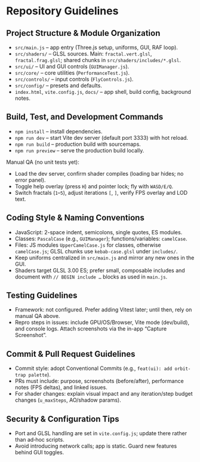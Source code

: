 # Repository Guidelines

## Project Structure & Module Organization

- `src/main.js` – app entry (Three.js setup, uniforms, GUI, RAF loop).
- `src/shaders/` – GLSL sources. Main: `fractal.vert.glsl`, `fractal.frag.glsl`; shared chunks in `src/shaders/includes/*.glsl`.
- `src/ui/` – UI and GUI controls (`GUIManager.js`).
- `src/core/` – core utilities (`PerformanceTest.js`).
- `src/controls/` – input controls (`FlyControls.js`).
- `src/config/` – presets and defaults.
- `index.html`, `vite.config.js`, `docs/` – app shell, build config, background notes.

## Build, Test, and Development Commands

- `npm install` – install dependencies.
- `npm run dev` – start Vite dev server (default port 3333) with hot reload.
- `npm run build` – production build with sourcemaps.
- `npm run preview` – serve the production build locally.

Manual QA (no unit tests yet):

- Load the dev server, confirm shader compiles (loading bar hides; no error panel).
- Toggle help overlay (press `H`) and pointer lock; fly with `WASD/E/Q`.
- Switch fractals (`1`–`5`), adjust iterations `[`, `]`, verify FPS overlay and LOD text.

## Coding Style & Naming Conventions

- JavaScript: 2-space indent, semicolons, single quotes, ES modules.
- Classes: `PascalCase` (e.g., `GUIManager`); functions/variables: `camelCase`.
- Files: JS modules `UpperCamelCase.js` for classes, otherwise `camelCase.js`; GLSL chunks use `kebab-case.glsl` under `includes/`.
- Keep uniforms centralized in `src/main.js` and mirror any new ones in the GUI.
- Shaders target GLSL 3.00 ES; prefer small, composable includes and document with `// BEGIN include …` blocks as used in `main.js`.

## Testing Guidelines

- Framework: not configured. Prefer adding Vitest later; until then, rely on manual QA above.
- Repro steps in issues: include GPU/OS/Browser, Vite mode (dev/build), and console logs. Attach screenshots via the in-app “Capture Screenshot”.

## Commit & Pull Request Guidelines

- Commit style: adopt Conventional Commits (e.g., `feat(ui): add orbit-trap palette`).
- PRs must include: purpose, screenshots (before/after), performance notes (FPS deltas), and linked issues.
- For shader changes: explain visual impact and any iteration/step budget changes (`u_maxSteps`, AO/shadow params).

## Security & Configuration Tips

- Port and GLSL handling are set in `vite.config.js`; update there rather than ad‑hoc scripts.
- Avoid introducing network calls; app is static. Guard new features behind GUI toggles.
